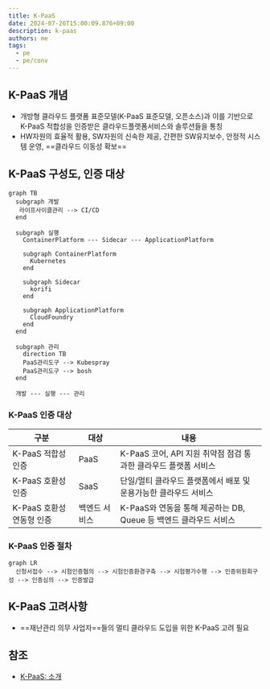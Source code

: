 ```yaml
---
title: K-PaaS
date: 2024-07-26T15:00:09.876+09:00
description: k-paas
authors: me
tags: 
  - pe
  - pe/conv 
---
```


## K-PaaS 개념

- 개방형 클라우드 플랫폼 표준모델(K-PaaS 표준모델, 오픈소스)과 이를 기반으로 K-PaaS 적합성을 인증받은
클라우드플랫폼서비스와 솔루션들을 통칭
- HW자원의 효율적 활용, SW자원의 신속한 제공, 간편한 SW유지보수, 안정적 시스템 운영, ==클라우드 이동성 확보==

## K-PaaS 구성도, 인증 대상

```mermaid
graph TB
  subgraph 개발
   라이프사이클관리 --> CI/CD
  end

  subgraph 실행
    ContainerPlatform --- Sidecar --- ApplicationPlatform

    subgraph ContainerPlatform
      Kubernetes
    end

    subgraph Sidecar
      korifi
    end

    subgraph ApplicationPlatform
      CloudFoundry
    end
  end

  subgraph 관리
    direction TB
    PaaS관리도구 --> Kubespray
    PaaS관리도구 --> bosh
  end

  개발 --- 실행 --- 관리
```

### K-PaaS 인증 대상

| 구분 | 대상 | 내용 |
| --- | --- | --- |
| K-PaaS 적합성 인증 | PaaS | K-PaaS 코어, API 지원 취약점 점검 통과한 클라우드 플랫폼 서비스 |
| K-PaaS 호환성 인증 | SaaS | 단일/멀티 클라우드 플랫폼에서 배포 및 운용가능한 클라우드 서비스 |
| K-PaaS 호환성 연동형 인증 | 백엔드 서비스 | K-PaaS와 연동을 통해 제공하는 DB, Queue 등 백엔드 클라우드 서비스 |

### K-PaaS 인증 절차

```mermaid
graph LR
  신청서접수 --> 시험인증협의 --> 시험인증환경구축 --> 시험평가수행 --> 인증위원회구성 --> 인증심의 --> 인증발급
```

## K-PaaS 고려사항

- ==재난관리 의무 사업자==들의 멀티 클라우드 도입을 위한 K-PaaS 고려 필요

## 참조

- [K-PaaS: 소개](https://k-paas.or.kr/intro/history)
